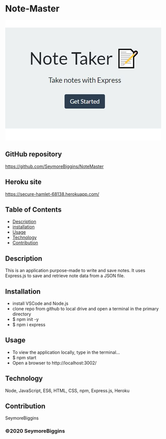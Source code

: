 # Note-Master

![Note-Master](https://github.com/SeymoreBiggins/NoteMaster/blob/main/README_example.JPG?raw=true)

## GitHub repository
https://github.com/SeymoreBiggins/NoteMaster

## Heroku site
https://secure-hamlet-68138.herokuapp.com/

## Table of Contents
* [Description](#description)
* [installation](#installation)
* [Usage](#usage)
* [Technology](#technology)
* [Contribution](#contribution)

## Description
This is an application purpose-made to write and save notes. It uses Express.js to save and retrieve note data from a JSON file.

## Installation
- install VSCode and Node.js
- clone repo from github to local drive and open a terminal in the primary directory
- $ npm init -y
- $ npm i express

## Usage
- To view the application locally, type in the terminal...
- $ npm start
- Open a browser to http://localhost:3002/

## Technology
Node, JavaScript, ES6, HTML, CSS, npm, Express.js, Heroku

## Contribution
SeymoreBiggins

### ©️2020 SeymoreBiggins

